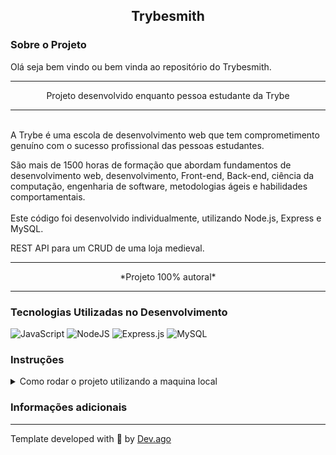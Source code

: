 <h2 align=center> Trybesmith </h2>

### Sobre o Projeto
<p>Olá seja bem vindo ou bem vinda ao repositório do Trybesmith.</r>  

---

<p align=center>Projeto desenvolvido enquanto pessoa estudante da Trybe</p>

---

<br/>
A Trybe é uma escola de desenvolvimento web que tem 
comprometimento genuíno com o sucesso profissional das pessoas 
estudantes.  

São mais de 1500 horas de formação que abordam fundamentos de 
desenvolvimento web, desenvolvimento, Front-end, Back-end, ciência da 
computação, engenharia de software, metodologias ágeis e habilidades 
comportamentais.
<br/>
<br/>
Este código foi desenvolvido individualmente, utilizando Node.js, Express e MySQL.

REST API para um CRUD de uma loja medieval.

---

<p align=center>*Projeto 100% autoral*</p>

---

### Tecnologias Utilizadas no Desenvolvimento
![JavaScript](https://img.shields.io/badge/javascript-%23323330.svg?style=for-the-badge&logo=javascript&logoColor=%23F7DF1E) ![NodeJS](https://img.shields.io/badge/node.js-6DA55F?style=for-the-badge&logo=node.js&logoColor=white) ![Express.js](https://img.shields.io/badge/express.js-%23404d59.svg?style=for-the-badge&logo=express&logoColor=%2361DAFB) ![MySQL](https://img.shields.io/badge/mysql-%2300f.svg?style=for-the-badge&logo=mysql&logoColor=white)

### Instruções
<details>
<summary> Como rodar o projeto utilizando a maquina local </summary>
<br/>

>Primeiro faça o clone deste repositório em sua maquina.
```
git clone git@github.com:Adson-Gomes-Oliveira/Trybesmith.git
```

>Agora utilize o comando `npm install` para instalar as dependências necessárias.  

>Para executar a aplicação utilize o comando `npm run dev`.

</details>  


### Informações adicionais

---

Template developed with :white_heart: by [Dev.ago](https://www.linkedin.com/in/adson-gomes-oliveira/)

